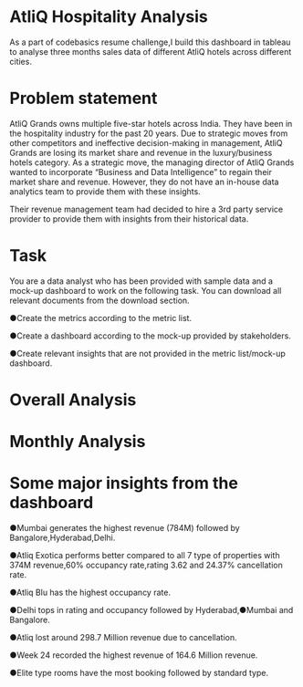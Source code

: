 
# AtliQ Hospitality Analysis

As a part of codebasics resume challenge,I build this dashboard in tableau to analyse three months sales data of different AtliQ hotels across different cities.

# Problem statement

AtliQ Grands owns multiple five-star hotels across India. They have been in the hospitality industry for the past 20 years. Due to strategic moves from other competitors and ineffective decision-making in management, AtliQ Grands are losing its market share and revenue in the luxury/business hotels category. As a strategic move, the managing director of AtliQ Grands wanted to incorporate “Business and Data Intelligence” to regain their market share and revenue. However, they do not have an in-house data analytics team to provide them with these insights.

Their revenue management team had decided to hire a 3rd party service provider to provide them with insights from their historical data.

# Task


You are a data analyst who has been provided with sample data and a mock-up dashboard to work on the following task. You can download all relevant documents from the download section.

●Create the metrics according to the metric list.

●Create a dashboard according to the mock-up provided by stakeholders.

●Create relevant insights that are not provided in the metric list/mock-up dashboard.

# Overall Analysis



# Monthly Analysis



# Some major insights from the dashboard

●Mumbai generates the highest revenue (784M) followed by Bangalore,Hyderabad,Delhi.

●Atliq Exotica performs better compared to all 7 type of properties with 374M revenue,60% occupancy rate,rating 3.62 and 24.37% cancellation rate.

●Atliq Blu has the highest occupancy rate.

●Delhi tops in rating and occupancy followed by Hyderabad,●Mumbai and Bangalore.

●Atliq lost around 298.7 Million revenue due to cancellation.

●Week 24 recorded the highest revenue of 164.6 Million revenue.

●Elite type rooms have the most booking followed by standard type.